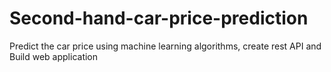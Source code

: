 # Second-hand-car-price-prediction
Predict the car price using machine learning algorithms, create rest API and Build web application
